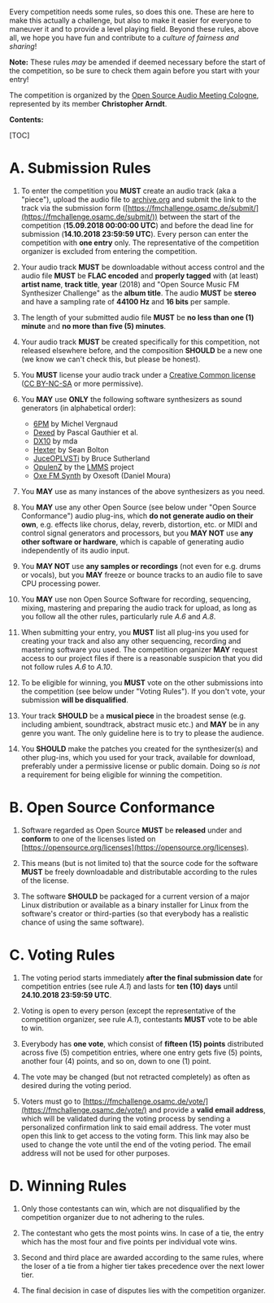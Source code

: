 <!--
.. title: The Competition Rules
.. slug: rules
.. date: 2018-09-03 20:09:39 UTC+02:00
.. tags:
.. category:
.. link:
.. description:
.. type: text
.. author: Christopher Arndt
-->

Every competition needs some rules, so does this one. These are here to make this actually a
challenge, but also to make it easier for everyone to maneuver it and to provide a level playing
field. Beyond these rules, above all, we hope you have fun and contribute to a *culture of fairness
and sharing*!

**Note:** These rules *may* be amended if deemed necessary before the start of the competition, so
be sure to check them again before you start with your entry!

The competition is organized by the [Open Source Audio Meeting Cologne](https://osamc.de),
represented by its member **Christopher Arndt**.

**Contents:**

[TOC]

# A. Submission Rules

1. To enter the competition you **MUST** create an audio track (aka a "piece"), upload the audio
file to [archive.org](https://archive.org/create/) and submit the link to the track via the
submission form ([https://fmchallenge.osamc.de/submit/](https://fmchallenge.osamc.de/submit/))
between the start of the competition (**15.09.2018 00:00:00 UTC**) and before the dead line for
submission (**14.10.2018 23:59:59 UTC**). Every person can enter the competition with
**one entry** only. The representative of the competition organizer is excluded from entering the
competition.

2. Your audio track **MUST** be downloadable without access control and the audio file **MUST** be
**FLAC encoded** and **properly tagged** with (at least) **artist name**, **track title**, **year**
(2018) and "Open Source Music FM Synthesizer Challenge" as the **album title**. The audio **MUST**
be **stereo** and have a sampling rate of **44100 Hz** and **16 bits** per sample.

3. The length of your submitted audio file **MUST** be **no less than one (1) minute** and **no
more than five (5) minutes**.

4. Your audio track **MUST** be created specifically for this competition, not released elsewhere
before, and the composition **SHOULD** be a new one (we know we can't check this, but please be
honest).

5. You **MUST** license your audio track under a [Creative Common
license](https://creativecommons.org/choose/) ([CC
BY-NC-SA](https://creativecommons.org/licenses/by-nc-sa/4.0/) or more permissive).

6. You **MAY** use **ONLY** the following software synthesizers as sound generators (in
alphabetical order):

    * [6PM](http://sourceforge.net/projects/mv-6pm/) by Michel Vergnaud
    * [Dexed](http://asb2m10.github.io/dexed/) by Pascal Gauthier et al.
    * [DX10](http://mda.smartelectronix.com/) by mda
    * [Hexter](http://smbolton.com/hexter.html) by Sean Bolton
    * [JuceOPLVSTi](https://bsutherland.github.io/JuceOPLVSTi/) by Bruce Sutherland
    * [OpulenZ](http://linuxsynths.com/OpulenZPatchesDemos/opulenz.html) by the
      [LMMS](https://lmms.io/) project
    * [Oxe FM Synth](https://oxesoft.wordpress.com/) by Oxesoft (Daniel Moura)

7. You **MAY** use as many instances of the above synthesizers as you need.

8. You **MAY** use any other Open Source (see below under "Open Source Conformance") audio
plug-ins, which **do not generate audio on their own**, e.g. effects like chorus, delay, reverb,
distortion, etc. or MIDI and control signal generators and processors, but you **MAY NOT** use
**any other software or hardware**, which is capable of generating audio independently of its audio
input.

9. You **MAY NOT** use **any samples or recordings** (not even for e.g. drums or vocals), but you
**MAY** freeze or bounce tracks to an audio file to save CPU processing power.

10. You **MAY** use non Open Source Software for recording, sequencing, mixing, mastering and
preparing the audio track for upload, as long as you follow all the other rules, particularly rule
*A.6* and *A.8*.

11. When submitting your entry, you **MUST** list all plug-ins you used for creating your track and
also any other sequencing, recording and mastering software you used. The competition organizer
**MAY** request access to our project files if there is a reasonable suspicion that you did not
follow rules *A.6* to *A.10*.

12. To be eligible for winning, you **MUST** vote on the other submissions into the competition
(see below under "Voting Rules"). If you don't vote, your submission **will be disqualified**.

13. Your track **SHOULD** be a **musical piece** in the broadest sense (e.g. including ambient,
soundtrack, abstract music etc.) and **MAY** be in any genre you want. The only guideline here is
to try to please the audience.

14. You **SHOULD** make the patches you created for the synthesizer(s) and other plug-ins, which
you used for your track, available for download, preferably under a permissive license or public
domain. Doing so *is not* a requirement for being eligible for winning the competition.

# B. Open Source Conformance

1. Software regarded as Open Source **MUST** be **released** under and **conform** to one of the
licenses listed on [https://opensource.org/licenses](https://opensource.org/licenses).

2. This means (but is not limited to) that the source code for the software **MUST** be freely
downloadable and distributable according to the rules of the license.

3. The software **SHOULD** be packaged for a current version of a major Linux distribution or
available as a binary installer for Linux from the software's creator or third-parties (so that
everybody has a realistic chance of using the same software).

# C. Voting Rules

1. The voting period starts immediately **after the final submission date** for competition entries
(see rule *A.1*) and lasts for **ten (10) days** until **24.10.2018 23:59:59 UTC**.

2. Voting is open to every person (except the representative of the competition organizer, see
rule *A.1*), contestants **MUST** vote to be able to win.

3. Everybody has **one vote**, which consist of **fifteen (15) points** distributed across five (5)
competition entries, where one entry gets five (5) points, another four (4) points, and so on, down
to one (1) point.

4. The vote may be changed (but not retracted completely) as often as desired during the voting
period.

5. Voters must go to [https://fmchallenge.osamc.de/vote/](https://fmchallenge.osamc.de/vote/) and
provide a **valid email address**, which will be validated during the voting process by sending a
personalized confirmation link to said email address. The voter must open this link to get access
to the voting form. This link may also be used to change the vote until the end of the voting
period. The email address will not be used for other purposes.

# D. Winning Rules

1. Only those contestants can win, which are not disqualified by the competition organizer due to
not adhering to the rules.

2. The contestant who gets the most points wins. In case of a tie, the entry which has the most
four and five points per individual vote wins.

3. Second and third place are awarded according to the same rules, where the loser of a tie from a
higher tier takes precedence over the next lower tier.

4. The final decision in case of disputes lies with the competition organizer.
